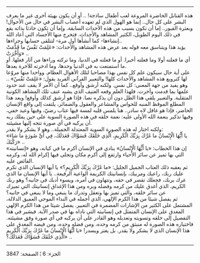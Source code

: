 ------------------------------------------------------------------------

هذه القنابل الحاضرة المروعة لعب أطفال ساذجة! .. أو أن يكون بهيئة أخرى
غير ما يعرف البشر على كل حال.. إنما هو الهول الذي لم تعهده أعصاب البشر
في حال من الأحوال! وبعثرة القبور.. إما أن تكون بسبب من هذه الأحداث
السابقة. وإما أن تكون حادثا بذاته يقع في ذلك اليوم الطويل، الكثير
المشاهد والأحداث. فتخرج منها الأجساد التي أعاد الله إنشاءها- كما أنشأها
أول مرة- لتتلقى حسابها وجزاءها..  
يؤيد هذا ويتناسق معه قوله بعد عرض هذه المشاهد والأحداث: «عَلِمَتْ نَفْسٌ ما
قَدَّمَتْ وَأَخَّرَتْ» ..  
أي ما فعلته أولا وما فعلته أخيرا. أو ما فعلته في الدنيا، وما تركته
وراءها من آثار فعلها. أو ما استمتعت به في الدنيا وحدها، وما ادخرته
للآخرة بعدها.  
على أية حال سيكون علم كل نفس بهذا مصاحبا لتلك الأهوال العظام. وواحدا
منها مروّعا لها كترويع هذه المشاهد والأحداث كلها! والتعبير القرآني الفريد
يقول: «عَلِمَتْ نَفْسٌ» .. وهو يفيد من جهة المعنى: كل نفس. ولكنه أرشق وأوقع..
كما أن الأمر لا يقف عند حدود علمها بما قدمت وأخرت. فلهذا العلم وقعه
العنيف الذي يشبه عنف تلك المشاهد الكونية المتقلبة. والتعبير يلقي هذا
الظل دون أن يذكره نصا. فإذا هو أرشق كذلك وأوقع! وبعد هذا المطلع الموقظ
المنبه للحواس والمشاعر والعقول والضمائر، يلتفت إلى واقع الإنسان الحاضر،
فإذا هو غافل لاه سادر.. هنا يلمس قلبه لمسة فيها عتاب رضيّ، وفيها وعيد
خفي، وفيها تذكير بنعمة الله الأولى عليه: نعمة خلقه في هذه الصورة السوية
على حين يملك ربه أن يركبه في أي صورة تتجه إليها مشيئته.  
ولكنه اختار له هذه الصورة السوية المعتدلة الجميلة.. وهو لا يشكر ولا
يقدر:  
«يا أَيُّهَا الْإِنْسانُ ما غَرَّكَ بِرَبِّكَ الْكَرِيمِ، الَّذِي خَلَقَكَ فَسَوَّاكَ فَعَدَلَكَ، فِي أَيِّ صُورَةٍ
ما شاءَ رَكَّبَكَ» ..  
إن هذا الخطاب: «يا أَيُّهَا الْإِنْسانُ» ينادي في الإنسان أكرم ما في كيانه، وهو
«إنسانيته» التي بها تميز عن سائر الأحياء وارتفع إلى أكرم مكان وتجلى فيها
إكرام الله له، وكرمه الفائض عليه.  
ثم يعقبه ذلك العتاب الجميل الجليل: «ما غَرَّكَ بِرَبِّكَ الْكَرِيمِ؟» يا أيها الإنسان
الذي تكرم عليك ربك، راعيك ومربيك، بإنسانيتك الكريمة الواعية الرفيعة.. يا
أيها الإنسان ما الذي غرك بربك، فجعلك تقصر في حقه، وتتهاون في أمره، ويسوء
أدبك في جانبه؟ وهو ربك الكريم، الذي أغدق عليك من كرمه وفضله وبره ومن هذا
الإغداق إنسانيتك التي تميزك عن سائر خلقه، والتي تميز بها وتعقل وتدرك ما
ينبغي وما لا ينبغي في جانبه؟  
ثم يفصل شيئا من هذا الكرم الإلهي، الذي أجمله في النداء الموحي العميق
الدلالة، المشتمل على الكثير من الإشارات المضمرة في التعبير. يفصل شيئا من
هذا الكرم الإلهي المغدق على الإنسان المتمثل في إنسانيته التي ناداه بها
في صدر الآية. فيشير في هذا التفصيل إلى خلقه وتسويته وتعديله وهو القادر
على أن يركبه في أي صورة وفق مشيئته. فاختياره هذه الصورة له منبثق من كرمه
وحده، ومن فضله وحده، ومن فيضه المغدق على هذا الإنسان الذي لا يشكر ولا
يقدر. بل يغتر ويسدر! «يا أَيُّهَا الْإِنْسانُ ما غَرَّكَ بِرَبِّكَ الْكَرِيمِ الَّذِي خَلَقَكَ فَسَوَّاكَ
فَعَدَلَكَ؟» ..

------------------------------------------------------------------------

الجزء: 6 ¦ الصفحة: 3847
